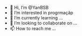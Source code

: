- 👋 Hi, I’m @YanBSB
- 👀 I’m interested in progrmaçãp
- 🌱 I’m currently learning ...
- 💞️ I’m looking to collaborate on ...
- 📫 How to reach me ...

<!---
YanBSB/YanBSB is a ✨ special ✨ repository because its `README.md` (this file) appears on your GitHub profile.
You can click the Preview link to take a look at your changes.
--->
